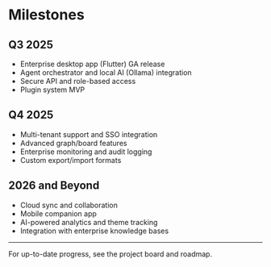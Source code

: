 # Milestones

## Q3 2025

- Enterprise desktop app (Flutter) GA release
- Agent orchestrator and local AI (Ollama) integration
- Secure API and role-based access
- Plugin system MVP

## Q4 2025

- Multi-tenant support and SSO integration
- Advanced graph/board features
- Enterprise monitoring and audit logging
- Custom export/import formats

## 2026 and Beyond

- Cloud sync and collaboration
- Mobile companion app
- AI-powered analytics and theme tracking
- Integration with enterprise knowledge bases

---

For up-to-date progress, see the project board and roadmap.
